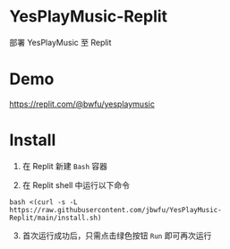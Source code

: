 # YesPlayMusic-Replit
 部署 YesPlayMusic 至 Replit

 # Demo
 
https://replit.com/@bwfu/yesplaymusic

# Install

1. 在 Replit 新建 `Bash` 容器

2. 在 Replit shell 中运行以下命令

```
bash <(curl -s -L https://raw.githubusercontent.com/jbwfu/YesPlayMusic-Replit/main/install.sh)
```
3. 首次运行成功后，只需点击绿色按钮 `Run` 即可再次运行